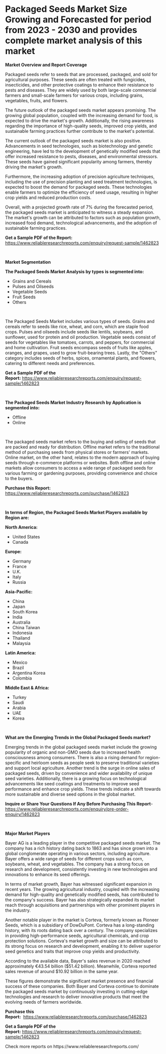 <p><h1>Packaged Seeds Market Size Growing and Forecasted for period from 2023 - 2030 and provides complete market analysis of this market</h1></p><p><strong>Market Overview and Report Coverage</strong></p>
<p><p>Packaged seeds refer to seeds that are processed, packaged, and sold for agricultural purposes. These seeds are often treated with fungicides, insecticides, and other protective coatings to enhance their resistance to pests and diseases. They are widely used by both large-scale commercial farmers and small-scale farmers for various crops, including grains, vegetables, fruits, and flowers.</p><p>The future outlook of the packaged seeds market appears promising. The growing global population, coupled with the increasing demand for food, is expected to drive the market's growth. Additionally, the rising awareness regarding the importance of high-quality seeds, improved crop yields, and sustainable farming practices further contribute to the market's potential.</p><p>The current outlook of the packaged seeds market is also positive. Advancements in seed technologies, such as biotechnology and genetic engineering, have led to the development of genetically modified seeds that offer increased resistance to pests, diseases, and environmental stressors. These seeds have gained significant popularity among farmers, thereby driving the market's growth.</p><p>Furthermore, the increasing adoption of precision agriculture techniques, including the use of precision planting and seed treatment technologies, is expected to boost the demand for packaged seeds. These technologies enable farmers to optimize the efficiency of seed usage, resulting in higher crop yields and reduced production costs.</p><p>Overall, with a projected growth rate of 7% during the forecasted period, the packaged seeds market is anticipated to witness a steady expansion. The market's growth can be attributed to factors such as population growth, increased food demand, technological advancements, and the adoption of sustainable farming practices.</p></p>
<p><strong>Get a Sample PDF of the Report:</strong> <a href="https://www.reliableresearchreports.com/enquiry/request-sample/1462823">https://www.reliableresearchreports.com/enquiry/request-sample/1462823</a></p>
<p>&nbsp;</p>
<p><strong>Market Segmentation</strong></p>
<p><strong>The Packaged Seeds Market Analysis by types is segmented into:</strong></p>
<p><ul><li>Grains and Cereals</li><li>Pulses and Oilseeds</li><li>Vegetable Seeds</li><li>Fruit Seeds</li><li>Others</li></ul></p>
<p>&nbsp;</p>
<p><p>The Packaged Seeds Market includes various types of seeds. Grains and cereals refer to seeds like rice, wheat, and corn, which are staple food crops. Pulses and oilseeds include seeds like lentils, soybeans, and sunflower, used for protein and oil production. Vegetable seeds consist of seeds for vegetables like tomatoes, carrots, and peppers, for commercial and home cultivation. Fruit seeds encompass seeds of fruits like apples, oranges, and grapes, used to grow fruit-bearing trees. Lastly, the "Others" category includes seeds of herbs, spices, ornamental plants, and flowers, catering to different needs and preferences.</p></p>
<p><strong>Get a Sample PDF of the Report:</strong>&nbsp;<a href="https://www.reliableresearchreports.com/enquiry/request-sample/1462823">https://www.reliableresearchreports.com/enquiry/request-sample/1462823</a></p>
<p>&nbsp;</p>
<p><strong>The Packaged Seeds Market Industry Research by Application is segmented into:</strong></p>
<p><ul><li>Offline</li><li>Online</li></ul></p>
<p>&nbsp;</p>
<p><p>The packaged seeds market refers to the buying and selling of seeds that are packed and ready for distribution. Offline market refers to the traditional method of purchasing seeds from physical stores or farmers' markets. Online market, on the other hand, relates to the modern approach of buying seeds through e-commerce platforms or websites. Both offline and online markets allow consumers to access a wide range of packaged seeds for various farming or gardening purposes, providing convenience and choice to the buyers.</p></p>
<p><strong>Purchase this Report:</strong>&nbsp; <a href="https://www.reliableresearchreports.com/purchase/1462823">https://www.reliableresearchreports.com/purchase/1462823</a></p>
<p>&nbsp;</p>
<p><strong>In terms of Region, the Packaged Seeds Market Players available by Region are:</strong></p>
<p>
    <p> <strong> North America: </strong>
        <ul>
            <li>United States</li>
            <li>Canada</li>
        </ul>
        </p> 
    <p> <strong> Europe: </strong>
        <ul>
            <li>Germany</li>
            <li>France</li>
            <li>U.K.</li>
            <li>Italy</li>
            <li>Russia</li>
        </ul>
        </p> 
    <p> <strong> Asia-Pacific: </strong>
        <ul>
            <li>China</li>
            <li>Japan</li>
            <li>South Korea</li>
            <li>India</li>
            <li>Australia</li>
            <li>China Taiwan</li>
            <li>Indonesia</li>
            <li>Thailand</li>
            <li>Malaysia</li>
        </ul>
        </p> 
    <p> <strong> Latin America: </strong>
        <ul>
            <li>Mexico</li>
            <li>Brazil</li>
            <li>Argentina Korea</li>
            <li>Colombia</li>
        </ul>
        </p> 
    <p> <strong> Middle East & Africa: </strong>
        <ul>
            <li>Turkey</li>
            <li>Saudi</li>
            <li>Arabia</li>
            <li>UAE</li>
            <li>Korea</li>
        </ul>
    </p>
    </p>
<p>&nbsp;</p>
<p><strong>What are the Emerging Trends in the Global Packaged Seeds market?</strong></p>
<p><p>Emerging trends in the global packaged seeds market include the growing popularity of organic and non-GMO seeds due to increased health consciousness among consumers. There is also a rising demand for region-specific and heirloom seeds as people seek to preserve traditional varieties and support local agriculture. Another trend is the surge in online sales of packaged seeds, driven by convenience and wider availability of unique seed varieties. Additionally, there is a growing focus on technological advancements like seed coatings and treatments to improve seed performance and enhance crop yields. These trends indicate a shift towards more sustainable and diverse seed options in the global market.</p></p>
<p><strong>Inquire or Share Your Questions If Any Before Purchasing This Report</strong>- <a href="https://www.reliableresearchreports.com/enquiry/pre-order-enquiry/1462823">https://www.reliableresearchreports.com/enquiry/pre-order-enquiry/1462823</a></p>
<p>&nbsp;</p>
<p><strong>Major Market Players</strong></p>
<p><p>Bayer AG is a leading player in the competitive packaged seeds market. The company has a rich history dating back to 1863 and has since grown into a global conglomerate operating in various sectors, including agriculture. Bayer offers a wide range of seeds for different crops such as corn, soybeans, wheat, and vegetables. The company has a strong focus on research and development, consistently investing in new technologies and innovations to enhance its seed offerings.</p><p>In terms of market growth, Bayer has witnessed significant expansion in recent years. The growing agricultural industry, coupled with the increasing demand for high-quality and genetically modified seeds, has contributed to the company's success. Bayer has also strategically expanded its market reach through acquisitions and partnerships with other prominent players in the industry.</p><p>Another notable player in the market is Corteva, formerly known as Pioneer Seeds, which is a subsidiary of DowDuPont. Corteva has a long-standing history, with its roots dating back over a century. The company specializes in providing high-performance seeds, agricultural chemicals, and crop protection solutions. Corteva's market growth and size can be attributed to its strong focus on research and development, enabling it to deliver superior seed genetics and traits that improve crop yields and productivity.</p><p>According to the available data, Bayer's sales revenue in 2020 reached approximately €43.54 billion ($51.42 billion). Meanwhile, Corteva reported sales revenue of around $10.92 billion in the same year.</p><p>These figures demonstrate the significant market presence and financial success of these companies. Both Bayer and Corteva continue to dominate the packaged seeds market by continuously investing in cutting-edge technologies and research to deliver innovative products that meet the evolving needs of farmers worldwide.</p></p>
<p><strong>Purchase this Report:</strong>&nbsp;&nbsp;<a href="https://www.reliableresearchreports.com/purchase/1462823">https://www.reliableresearchreports.com/purchase/1462823</a></p>
<p></p>
<p><strong>Get a Sample PDF of the Report:</strong>&nbsp;<a href="https://www.reliableresearchreports.com/enquiry/request-sample/1462823">https://www.reliableresearchreports.com/enquiry/request-sample/1462823</a></p>
<p>Check more reports on https://www.reliableresearchreports.com/</p>